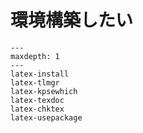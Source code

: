 # 環境構築したい

```{toctree}
---
maxdepth: 1
---
latex-install
latex-tlmgr
latex-kpsewhich
latex-texdoc
latex-chktex
latex-usepackage
```
